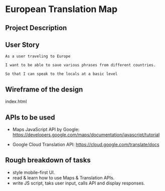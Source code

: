 # European Translation Map

## Project Description 

## User Story 
```
As a user traveling to Europe

I want to be able to save various phrases from different countries.

So that I can speak to the locals at a basic level
```


## Wireframe of the design 
index.html

## APIs to be used
* Maps JavaScript API by Google: https://developers.google.com/maps/documentation/javascript/tutorial

* Google Cloud Translation API: https://cloud.google.com/translate/docs


## Rough breakdown of tasks
* style mobile-first UI.
* read & learn how to use Maps & Translation APIs.
* write JS script, taks user input, calls API and display responses.
